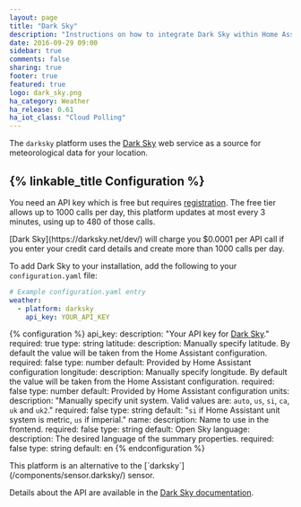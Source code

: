 ```yaml
---
layout: page
title: "Dark Sky"
description: "Instructions on how to integrate Dark Sky within Home Assistant."
date: 2016-09-29 09:00
sidebar: true
comments: false
sharing: true
footer: true
featured: true
logo: dark_sky.png
ha_category: Weather
ha_release: 0.61
ha_iot_class: "Cloud Polling"
---
```


The `darksky` platform uses the [Dark Sky](https://darksky.net/) web service as a source for meteorological data for your location.

## {% linkable_title Configuration %}

You need an API key which is free but requires [registration](https://darksky.net/dev/register). The free tier allows up to 1000 calls per day, this platform updates at most every 3 minutes, using up to 480 of those calls.

<p class='note warning'>
[Dark Sky](https://darksky.net/dev/) will charge you $0.0001 per API call if you enter your credit card details and create more than 1000 calls per day.
</p>

To add Dark Sky to your installation, add the following to your `configuration.yaml` file:

```yaml
# Example configuration.yaml entry
weather:
  - platform: darksky
    api_key: YOUR_API_KEY
```

{% configuration %}
api_key:
  description: "Your API key for [Dark Sky](https://darksky.net/dev/)."
  required: true
  type: string
latitude:
  description: Manually specify latitude. By default the value will be taken from the Home Assistant configuration.
  required: false
  type: number
  default: Provided by Home Assistant configuration
longitude:
  description: Manually specify longitude. By default the value will be taken from the Home Assistant configuration.
  required: false
  type: number
  default: Provided by Home Assistant configuration
units:
  description: "Manually specify unit system. Valid values are: `auto`, `us`, `si`, `ca`, `uk` and `uk2`."
  required: false
  type: string
  default: "`si` if Home Assistant unit system is metric, `us` if imperial."
name:
  description: Name to use in the frontend.
  required: false
  type: string
  default: Open Sky
language:
  description: The desired language of the summary properties.
  required: false
  type: string
  default: en
{% endconfiguration %}

<p class='note'>
This platform is an alternative to the [`darksky`](/components/sensor.darksky/)
sensor.
</p>

Details about the API are available in the [Dark Sky documentation](https://darksky.net/dev/docs).
